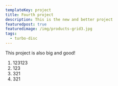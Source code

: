 ```yaml
---
templateKey: project
title: Fourth project
description: This is the new and better project
featuredpost: true
featuredimage: /img/products-grid3.jpg
tags:
  - turbo-disc
---
```

This project is also big and good!

1. 123123
2. 123
3. 321
4. 321
